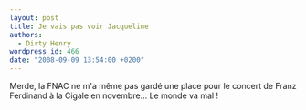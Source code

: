 ```yaml
---
layout: post
title: Je vais pas voir Jacqueline
authors:
  - Dirty Henry
wordpress_id: 466
date: "2008-09-09 13:54:00 +0200"
---
```


Merde, la FNAC ne m'a même pas gardé une place pour le concert de Franz
Ferdinand à la Cigale en novembre… Le monde va mal !
